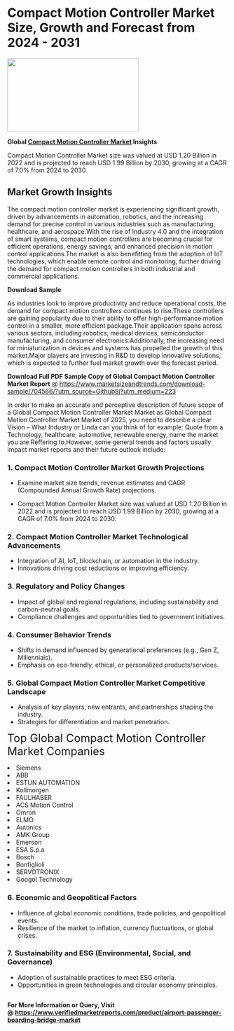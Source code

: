 <H1>Compact Motion Controller Market Size, Growth and Forecast from 2024 - 2031</H1><img class="aligncenter size-medium wp-image-584254" src="https://thirdeyenews.in/wp-content/uploads/2024/09/Global-Market-Research-300x168.jpeg" alt="" width="300" height="168" /><p><strong>Global&nbsp;<a href="https://www.marketsizeandtrends.com/download-sample/704566/?utm_source=Github8j?utm_medium=223">Compact Motion Controller Market</a> Insights</strong></p><p>Compact Motion Controller Market size was valued at USD 1.20 Billion in 2022 and is projected to reach USD 1.99 Billion by 2030, growing at a CAGR of 7.0% from 2024 to 2030.</p><p><h2>Market Growth Insights</h2> <p>The compact motion controller market is experiencing significant growth, driven by advancements in automation, robotics, and the increasing demand for precise control in various industries such as manufacturing, healthcare, and aerospace.With the rise of Industry 4.0 and the integration of smart systems, compact motion controllers are becoming crucial for efficient operations, energy savings, and enhanced precision in motion control applications.The market is also benefitting from the adoption of IoT technologies, which enable remote control and monitoring, further driving the demand for compact motion controllers in both industrial and commercial applications.</p> <p><strong>Download Sample</strong></p> <p>As industries look to improve productivity and reduce operational costs, the demand for compact motion controllers continues to rise.These controllers are gaining popularity due to their ability to offer high-performance motion control in a smaller, more efficient package.Their application spans across various sectors, including robotics, medical devices, semiconductor manufacturing, and consumer electronics.Additionally, the increasing need for miniaturization in devices and systems has propelled the growth of this market.Major players are investing in R&D to develop innovative solutions, which is expected to further fuel market growth over the forecast period.</p> <p><span class=""><strong>Download Full PDF Sample Copy of Global Compact Motion Controller Market Report</strong> @ <a href="https://www.marketsizeandtrends.com/download-sample/704566/?utm_source=Github8j?utm_medium=223" target="_blank">https://www.marketsizeandtrends.com/download-sample/704566/?utm_source=Github8j?utm_medium=223</a></span></p><p>In order to make an accurate and perceptive description of future scope of a Global&nbsp;Compact Motion Controller Market Market as Global&nbsp;Compact Motion Controller Market Market of 2025, you need to describe a clear Vision &ndash; What Industry or Linda can you think of for example: Quote from a Technology, healthcare, automotive, renewable energy, name the market you are Reffering to.However, some general trends and factors usually impact market reports and their future outlook include:</p><h3>1.&nbsp;<strong>Compact Motion Controller Market Growth Projections</strong></h3><ul><li>Examine market size trends, revenue estimates and CAGR (Compounded Annual Growth Rate) projections.</li><li><p>Compact Motion Controller Market size was valued at USD 1.20 Billion in 2022 and is projected to reach USD 1.99 Billion by 2030, growing at a CAGR of 7.0% from 2024 to 2030.</p></li></ul><h3>2.&nbsp;<strong>Compact Motion Controller Market Technological Advancements</strong></h3><ul><li>Integration of AI, IoT, blockchain, or automation in the industry.</li><li>Innovations driving cost reductions or improving efficiency.</li></ul><h3>3.&nbsp;<strong>Regulatory and Policy Changes</strong></h3><ul><li>Impact of global and regional regulations, including sustainability and carbon-neutral goals.</li><li>Compliance challenges and opportunities tied to government initiatives.</li></ul><h3>4.&nbsp;<strong>Consumer Behavior Trends</strong></h3><ul><li>Shifts in demand influenced by generational preferences (e.g., Gen Z, Millennials).</li><li>Emphasis on eco-friendly, ethical, or personalized products/services.</li></ul><h3>5.&nbsp;<strong>Global Compact Motion Controller Market Competitive Landscape</strong></h3><ul><li>Analysis of key players, new entrants, and partnerships shaping the industry.</li><li>Strategies for differentiation and market penetration.</li></ul><p data-pm-slice="1 1 []"><span style="color: inherit; font-family: inherit; font-size: 25px;">Top Global Compact Motion Controller Market Companies</span></p><div class="" data-test-id=""><p><li>Siemens</li><li> ABB</li><li> ESTUN AUTOMATION</li><li> Kollmorgen</li><li> FAULHABER</li><li> ACS Motion Control</li><li> Omron</li><li> ELMO</li><li> Autonics</li><li> AMK Group</li><li> Emerson</li><li> ESA S.p.a</li><li> Bosch</li><li> Bonfiglioli</li><li> SERVOTRONIX</li><li> Googol Technology</li></p></div><h3>6.&nbsp;<strong>Economic and Geopolitical Factors</strong></h3><ul><li>Influence of global economic conditions, trade policies, and geopolitical events.</li><li>Resilience of the market to inflation, currency fluctuations, or global crises.</li></ul><h3>7.&nbsp;<strong>Sustainability and ESG (Environmental, Social, and Governance)</strong></h3><ul><li>Adoption of sustainable practices to meet ESG criteria.</li><li>Opportunities in green technologies and circular economy principles.</li></ul><h2><strong style="font-size: 14px;">For More Information or Query, Visit @&nbsp;</strong><a style="background-color: #ffffff; font-size: 14px;" href="https://www.marketsizeandtrends.com/report/compact-motion-controller-market/" target="_blank">https://www.verifiedmarketreports.com/product/airport-passenger-boarding-bridge-market</a></h2>